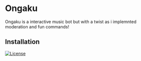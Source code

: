 # Ongaku

Ongaku is a interactive music bot but with a twist as i implemnted moderation and fun commands!

## Installation
[![License](https://img.shields.io/badge/License-Apache%202.0-blue.svg)](https://opensource.org/licenses/Apache-2.0)

